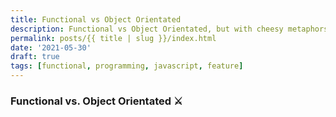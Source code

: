 ```yaml
---
title: Functional vs Object Orientated
description: Functional vs Object Orientated, but with cheesy metaphors to keep everyone happy 😅
permalink: posts/{{ title | slug }}/index.html
date: '2021-05-30'
draft: true
tags: [functional, programming, javascript, feature]
---
```


### Functional vs. Object Orientated ⚔


